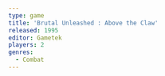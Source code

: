 ```yaml
---
type: game
title: 'Brutal Unleashed : Above the Claw'
released: 1995
editor: Gametek
players: 2
genres:
  - Combat
---
```

